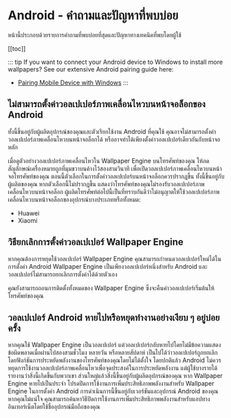 # Android - คำถามและปัญหาที่พบบ่อย

หน้านี้ประกอบด้วยรายการคำถามที่พบบ่อยที่สุดและปัญหาทางเทคนิคที่พบโดยผู้ใช้

[[toc]]

::: tip
If you want to connect your Android device to Windows to install more wallpapers? See our extensive Android pairing guide here:

* [Pairing Mobile Device with Windows](/mobile/pairing.html)
:::

## ไม่สามารถตั้งค่าวอลเปเปอร์ภาพเคลื่อนไหวบนหน้าจอล็อกของ Android

ทั้งนี้ขึ้นอยู่กับผู้ผลิตอุปกรณ์ของคุณและตัวเรียกใช้งาน Android ที่คุณใช้ คุณอาจไม่สามารถตั้งค่าวอลเปเปอร์ภาพเคลื่อนไหวบนหน้าจอล็อกได้ หรืออาจทำได้เพียงตั้งค่าวอลเปเปอร์เดียวกันกับหน้าจอหลัก

เมื่อดูตัวอย่างวอลเปเปอร์ภาพเคลื่อนไหวใน Wallpaper Engine บนโทรศัพท์ของคุณ ให้กดสัญลักษณ์เครื่องหมายถูกที่มุมขวาบนค้างไว้สองสามวินาที เพื่อเปิดวอลเปเปอร์ภาพเคลื่อนไหวบนหน้าจอโทรศัพท์ของคุณ ตอนนี้ตัวเลือกในการตั้งค่าวอลเปเปอร์บนหน้าจอล็อกควรปรากฏขึ้น ทั้งนี้ขึ้นอยู่กับผู้ผลิตของคุณ หากตัวเลือกนี้ไม่ปรากฏขึ้น แสดงว่าโทรศัพท์ของคุณไม่รองรับวอลเปเปอร์ภาพเคลื่อนไหวบนหน้าจอล็อก ผู้ผลิตโทรศัพท์ต่อไปนี้เป็นที่ทราบกันดีว่าไม่อนุญาตให้ใช้วอลเปเปอร์ภาพเคลื่อนไหวบนหน้าจอล็อกของอุปกรณ์บางประเภทหรือทั้งหมด:

* Huawei
* Xiaomi

## วิธียกเลิกการตั้งค่าวอลเปเปอร์ Wallpaper Engine

หากคุณต้องการหยุดใช้วอลเปเปอร์ Wallpaper Engine คุณสามารถกำหนดวอลเปเปอร์ใหม่ได้ในการตั้งค่า Android Wallpaper Engine เป็นเพียงวอลเปเปอร์หนึ่งสำหรับ Android และวอลเปเปอร์ไม่สามารถยกเลิกการตั้งค่าได้ด้วยตัวเอง

คุณยังสามารถถอนการติดตั้งทั้งหมดของ Wallpaper Engine ซึ่งจะคืนค่าวอลเปเปอร์เริ่มต้นให้โทรศัพท์ของคุณ

## วอลเปเปอร์ Android หายไปหรือหยุดทำงานอย่างเงียบ ๆ อยู่บ่อยครั้ง

หากคุณใช้ Wallpaper Engine เป็นวอลเปเปอร์ แต่วอลเปเปอร์กลับหายไปโดยไม่มีข้อความแสดงข้อผิดพลาดเมื่อผ่านไปสองสามชั่วโมง หลายวัน หรือหลายสัปดาห์ เป็นไปได้ว่าวอลเปเปอร์ถูกยกเลิกโดยฟังก์ชันการประหยัดพลังงานของโทรศัพท์ของคุณโดยไม่ได้ตั้งใจ โดยปกติแล้ว Android ไม่ควรหยุดการใช้งานวอลเปเปอร์ภาพเคลื่อนไหวเพื่อจุดประสงค์ในการประหยัดพลังงาน แต่ผู้ใช้บางรายได้รายงานว่าสิ่งนี้เกิดขึ้นกับพวกเขา ส่วนใหญ่แล้วสิ่งนี้ขึ้นอยู่กับผู้ผลิตอุปกรณ์ของคุณ หาก Wallpaper Engine หายไปเป็นประจำ โปรดปิดการใช้งานการเพิ่มประสิทธิภาพพลังงานสำหรับ Wallpaper Engine ในการตั้งค่า Android การดำเนินการนี้ขึ้นอยู่กับเวอร์ชันและอุปกรณ์ Android ของคุณ หากคุณไม่แน่ใจ คุณสามารถค้นหาวิธีปิดการใช้งานการเพิ่มประสิทธิภาพพลังงานสำหรับแอปทางอินเทอร์เน็ตโดยใช้ชื่ออุปกรณ์มือถือของคุณ